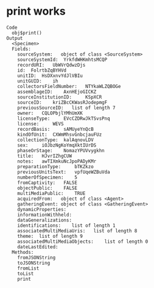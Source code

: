 # print works

    Code
      obj$print()
    Output
      <Specimen>
      Fields:
      	sourceSystem:	object of class <SourceSystem> 
      	sourceSystemId:	 YrkfdWHKmhtsMCQP 
      	recordURI:	 UbWVrQdwzDjs 
      	id:	 FolrtbZqBYHVd 
      	unitID:	 HsDXxnvYdJlVBIu 
      	unitGUID:	 ih 
      	collectorsFieldNumber:	 NTYkaWLZQBOGe 
      	assemblageID:	 AxnHEjoGICKZ 
      	sourceInstitutionID:	 KSpXCR 
      	sourceID:	 kriZBcCKWasRJodepmgF 
      	previousSourceID:	list of length 7 
      	owner:	 CQLOPbjlYMhUmXK 
      	licenseType:	 EVcCZDRwJkTSvsPnq 
      	license:	 WEVS 
      	recordBasis:	 sAMUyeYnQcB 
      	kindOfUnit:	 CXWmMhsvGnbcjauFUz 
      	collectionType:	 kalAqnovLDV 
      	sex:	 iOJbzNgKoYmqXktIUrDS 
      	phaseOrStage:	 NomazYPUVvygkhn 
      	title:	 HJvrIZhgCUW 
      	notes:	 awTIXmkuNcJpoPADyKMr 
      	preparationType:	 bTKZkzo 
      	previousUnitsText:	 vpfUqeWZBuVda 
      	numberOfSpecimen:	 5 
      	fromCaptivity:	 FALSE 
      	objectPublic:	 FALSE 
      	multiMediaPublic:	 TRUE 
      	acquiredFrom:	object of class <Agent> 
      	gatheringEvent:	object of class <GatheringEvent> 
      	dynamicProperties:	 
      	informationWithheld:	 
      	dataGeneralizations:	 
      	identifications:	list of length 1 
      	associatedMultiMediaUris:	list of length 8 
      	theme:	list of length 9 
      	associatedMultiMediaObjects:	list of length 0 
      	dateLastEdited:	 
      Methods:
      	fromJSONString
      	toJSONString
      	fromList
      	toList
      	print


